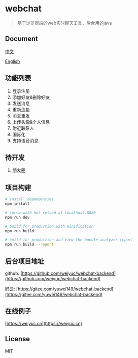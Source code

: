 # webchat

> 基于浏览器端的web实时聊天工具，后台用的java
## Document
[中文](https://github.com/weiyuc/webchat/blob/master/README.md)

[English](https://github.com/weiyuc/webchat/blob/master/README_EN.md)

## 功能列表
1. 登录注册
2. 添加好友&删除好友
3. 发送消息
4. 重新连接
5. 消息重发
6. 上传头像&个人信息
7. 附近联系人
8. 国际化
9. 支持语音消息
## 待开发
1. 朋友圈
## 项目构建

``` bash
# install dependencies
npm install

# serve with hot reload at localhost:8080
npm run dev

# build for production with minification
npm run build

# build for production and view the bundle analyzer report
npm run build --report
```

## 后台项目地址
github: [https://github.com/weiyuc/webchat-backend](https://github.com/weiyuc/webchat-backend)

码云: [https://gitee.com/yuwei149/webchat-backend](https://gitee.com/yuwei149/webchat-backend)

## 在线例子
[https://weiyuc.cn](https://weiyuc.cn)

## License

MIT
